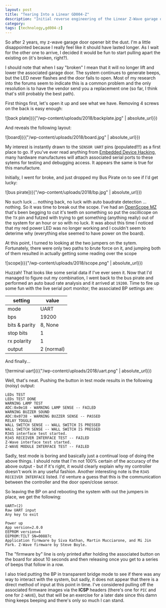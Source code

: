 ```yaml
---
layout: post
title: "Tearing Into a Linear GD004-Z"
description: "Initial reverse engineering of the Linear Z-Wave garage door openeer"
category: 
tags: [technology,gd004-z]
---
```

So after 2 years, my z-wave garage door opener bit the dust. I'm a little disappointed because I really feel like it should have lasted longer. As I wait for the other one to arrive, I decided it would be fun to start pulling apart the existing on (it's broken, right?).

I should note that when I say "broken" I mean that it will no longer lift and lower the associated garage door. The system continues to generate beeps, but the LED never flashes and the door fails to open. Most of my research into the forums seem to indicate this is a common problem and the only resolution is to have the vendor send you a replacement one (so far, I think that's still probably the best path).

First things first, let's open it up and see what we have. Removing 4 screws on the back is easy enough:

![back plate]({{"/wp-content/uploads/2018/backplate.jpg" | absolute_url}})

And reveals the following layout:

![board]({{"/wp-content/uploads/2018/board.jpg" | absolute_url}})

My interest is instantly drawn to the `SENSOR UART` pins (populated!!!) as a first place to go. If you've ever read anything from [Embedded Device Hacking](http://www.devttys0.com/2012/11/reverse-engineering-serial-ports/), many hardware manufactures will attach associated serial ports to these sytems for testing and debugging access. It appears the same is true for this manufacture.

Initially, I went for broke, and just dropped my Bus Pirate on to see if I'd get lucky:

![bus pirate]({{"/wp-content/uploads/2018/bp.jpg" | absolute_url}})

No such luck ... nothing back, no luck with auto baudrate detection ... nothing. So it was time to break out the scope. I've had an [OpenScope MZ](https://reference.digilentinc.com/reference/instrumentation/openscope-mz/start?redirect=1) that's been begging to cut it's teeth on something so put the oscillicope on the `TX` pin and futzed with trying to get something (anything really) out of the system for an hour or so with no luck. It was about this time I noticed that my red power LED was no longer working and I couldn't seem to deterime why (everything else seemed to have power on the board).

At this point, I turned to looking at the two jumpers on the sytem. Fortunately, there were only two paths to brute force on it, and jumping both of them resulted in actually getting some reading over the scope

![scope]({{"/wp-content/uploads/2018/scope.png" | absolute_url}})

Huzzah! That looks like some serial data if I've ever seen it. Now that I'd managed to figure out my combination, I went back to the bus pirate and performed an auto baud rate analysis and it arrived at `19200`. Time to fire up some fun with the live serial port monitor; the associated BP settings are:

|setting|value|
|---|---|
|mode|UART|
|bps|19200|
|bits & parity|8, None|
|stop bits|1|
|rx polarity|1|
|output|2 (normal)|

And finally...

![terminal uart]({{"/wp-content/uploads/2018/uart.png" | absolute_url}})

Well, that's neat. Pushing the button in test mode results in the following (noisy) output:

```
LEDs TEST
LEDs TEST DONE
WARNING LAMP TEST
ADC:0x0e18 - WARNING LAMP SENSE -- FAILED
WARNING BUZZER SOUND
ADC:0x0738 - WARNING BUZZER SENSE -- PASSED
RELAY TOGGLE
WALL SWITCH SENSE -- WALL SWITCH IS PRESSED
WALL SWITCH SENSE -- WALL SWITCH IS PRESSED
R345 interface test started.
R345 RECEIVER INTERFACE TEST -- FAILED
Z-Wave interface test started.
Z-WAVE MODULE INTERFACE TEST -- FAILED
```

Sadly, test mode is boring and basically just a continual loop of doing the above things. I should note that I'm not 100% certain of the accuracy of the above output - but if it's right, it would clearly explain why my controller doesn't work in any useful fashion. Another interesting note is the `R345 RECEIVER INTERFACE` listed. I'd venture a guess that this is the communication between the controller and the door open/close sensor.

So leaving the BP on and rebooting the system with out the jumpers in place, we get the following:
```
UART>(2)
Raw UART input
Any key to exit

Power up
App version=2.0.0
EEPROM version=4
EEPROM:TILT SN=00887c
Application firmware by Siva Kathan, Martin Mucciarone, and Mi Jin Park. Z-Wave firmware by Steve Boyle.
```

The "firmware by" line is only printed after holding the associated button on the board for about 10 seconds and then releasing once you get to a series of beeps that follow in a row.

I also tried putting the BP in transparent bridge mode to see if there was any way to interact with the system, but sadly, it does not appear that there is a direct method of input at this point in time. I've considered pulling off the associated firmware images via the **ICSP** headers (there's one for `PIC` and one for `Z-WAVE`), but that will be an exercise for a later date since this damn thing keeps beeping and there's only so much I can stand.

